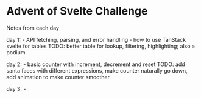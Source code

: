 # Advent of Svelte Challenge

Notes from each day

day 1:
	- API fetching, parsing, and error handling
	- how to use TanStack svelte for tables 
	TODO: better table for lookup, filtering, highlighting; also a podium

day 2:
	- basic counter with increment, decrement and reset
	TODO: add santa faces with different expressions, make counter naturally go down, add animation to make counter smoother

day 3:
	- 
